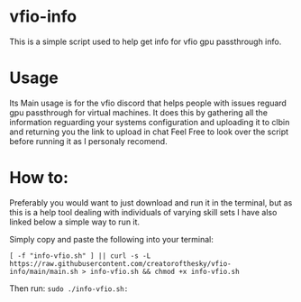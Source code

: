 # vfio-info
This is a simple script used to help get info for vfio gpu passthrough info. 
# Usage
Its Main usage is for the vfio discord that helps people with issues reguard gpu passthrough for virtual machines. 
It does this by gathering all the information reguarding your systems configuration and uploading it to clbin and returning you the link to upload in chat
Feel Free to look over the script before running it as I personaly recomend.
# How to:
Preferably you would want to just download and run it in the terminal, 
but as this is a help tool dealing with individuals of varying skill sets I have also linked below a simple way to run it.

Simply copy and paste the following into your terminal:

` [ -f "info-vfio.sh" ] || curl -s -L https://raw.githubusercontent.com/creatorofthesky/vfio-info/main/main.sh > info-vfio.sh && chmod +x info-vfio.sh `

Then run:
`sudo ./info-vfio.sh:`
